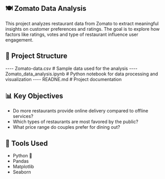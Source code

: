 ## 🍽️ Zomato Data Analysis
This project analyzes restaurant data from Zomato to extract meaningful insights on customer preferences and ratings. The goal is to explore how factors like ratings, votes and type of restaurant influence user engagement.

## 📂 Project Structure
---- Zomato-data.csv # Sample data used for the analysis
---- Zomato_data_analysis.ipynb # Python notebook for data processing and visualization
---- READNE.md # Project documentation

## 📊 Key Objectives
- Do more restaurants provide online delivery compared to offline services?
- Which types of restaurants are most favored by the public?
- What price range do couples prefer for dining out?

## 🔧 Tools Used
- Python 🐍
- Pandas
- Matplotlib
- Seaborn
